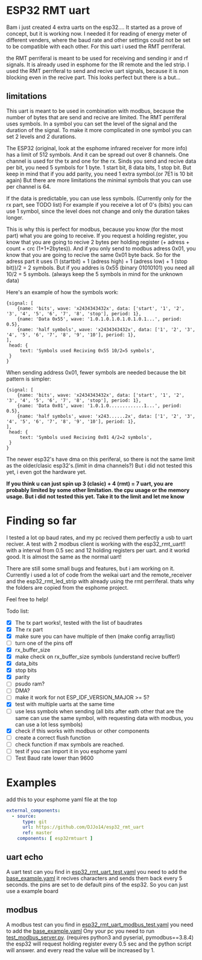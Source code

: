# ESP32 RMT uart

Bam i just created 4 extra uarts on the esp32....
It started as a prove of concept, but it is working now. I needed it for reading of energy meter of different venders, where the baud rate and other settings could not be set to be compatible with each other. For this uart i used the RMT perriferal.

the RMT perriferal is meant to be used for receiving and sending ir and rf signals. It is already used in esphome for the IR remote and the led strip.
I used the RMT perriferal to send and recive uart signals, because it is non blocking even in the recive part.
This looks perfect but there is a but...

## limitations

This uart is meant to be used in combination with modbus, because the number of bytes that are send and recive are limited.
The RMT perriferal uses symbols. In a symbol you can set the level of the signal and the duration of the signal. To make it more complicated in one symbol you can set 2 levels and 2 durations.

The ESP32 (original, look at the esphome infrared receiver for more info) has a limit of 512 symbols. And it can be spread out over 8 channels. One channel is used for the tx and one for the rx.
Sinds you send and recive data per bit, you need 5 symbols for 1 byte. 1 start bit, 8 data bits, 1 stop bit. But keep in mind that if you add parity, you need 1 extra symbol.(or 7E1 is 10 bit again)
But there are more limitations the minimal symbols that you can use per channel is 64.

If the data is predictable, you can use less symbols. (Currently only for the rx part, see TODO list) For example if you receive a lot of 0's (bits) you can use 1 symbol, since the level does not change and only the duration takes longer.

This is why this is perfect for modbus, because you know (for the most part) what you are going to receive. If you request a holding register, you know that you are going to recive 2 bytes per holding register (+ adress + count + crc (1+1+2bytes)). And if you only send to modbus adress 0x01, you know that you are going to recive the same 0x01 byte back. So for the adress part it uses (1 (startbit) + 1 (adress high) + 1 (adress low) + 1 (stop bit))/2 = 2 symbols. 
But if you addres is 0x55 (binary 01010101) you need all 10/2 = 5 symbols. (always keep the 5 symbols in mind for the unknown data)

Here's an example of how the symbols work:

```wavedrom
{signal: [
    {name: 'bits', wave: 'x2434343432x', data: ['start', '1', '2', '3', '4', '5', '6', '7', '8', 'stop'], period: 1},
    {name: 'Data 0x55', wave: '1.0.1.0.1.0.1.0.1.0.1...', period: 0.5},
    {name: 'half symbols', wave: 'x2434343432x', data: ['1', '2', '3', '4', '5', '6', '7', '8', '9', '10'], period: 1},
],
 head: {
     text: 'Symbols used Reciving 0x55 10/2=5 symbols',
 }
}
```

When sending address 0x01, fewer symbols are needed because the bit pattern is simpler:

```wavedrom
{signal: [
    {name: 'bits', wave: 'x2434343432x', data: ['start', '1', '2', '3', '4', '5', '6', '7', '8', 'stop'], period: 1},
    {name: 'Data 0x01', wave: '1.0.1.0.............1...', period: 0.5},
    {name: 'half symbols', wave: 'x243......2x', data: ['1', '2', '3', '4', '5', '6', '7', '8', '9', '10'], period: 1},
],
 head: {
     text: 'Symbols used Reciving 0x01 4/2=2 symbols',
 }
}
```

The newer esp32's have dma on this periferal, so there is not the same limit as the older/clasic esp32's.(limit in dma channels?) But i did not tested this yet, i even got the hardware yet.

**If you think u can just spin up 3 (clasic) + 4 (rmt) = 7 uart, you are probably limited by some other limitation. the cpu usage or the memory usage. But i did not tested this yet. Take it to the limit and let me know**

# Finding so far
I tested a lot op baud rates, and my pc recived them perfectly a usb to uart reciver.
A test with 2 modbus client is working with the esp32_rmt_uart!! with a interval from 0.5 sec and 12 holding registers per uart. and it workd good. It is almost the same as the normal uart!

There are still some small bugs and features, but i am working on it.
Currently i used a lot of code from the weikai uart and the remote_receiver and the esp32_rmt_led_strip with already using the rmt perriferal.
thats why the folders are copied from the esphome project.

Feel free to help!

Todo list:
- [x] The tx part works!, tested with the list of baudrates
- [x] The rx part 
- [x] make sure you can have multiple of then (make config array/list)
- [ ] turn one of the pins off
- [x] rx_buffer_size 
- [x] make check on rx_buffer_size symbols (understand recive buffer!)
- [x] data_bits 
- [x] stop bits
- [x] parity 
- [ ] psudo ram?
- [ ] DMA?
 -[ ] make it work for not ESP_IDF_VERSION_MAJOR >= 5?
- [X] test with multiple uarts at the same time
- [ ] use less symbols when sending (all bits after eath other that are the same can use the same symbol, with requesting data with modbus, you can use a lot less symbols)
- [x] check if this works with modbus or other components
- [ ] create a correct flush function
- [ ] check function if max symbols are reached.
- [ ] test if you can import it in you esphome yaml
- [ ] Test Baud rate lower than 9600

# Examples
add this to your esphome yaml file at the top
```yaml
external_components:
  - source:
      type: git
      url: https://github.com/DJJo14/esp32_rmt_uart
      ref: master
    components: [ esp32rmtuart ]
```

## uart echo
A uart test can you find in [esp32_rmt_uart_test.yaml](esp32_rmt_uart_test.yaml) you need to add the [base_example.yaml](base_example.yaml)
it recives characters and sends them back every 5 seconds. the pins are set to de default pins of the esp32. So you can just use a example board

## modbus
A modbus test can you find in [esp32_rmt_uart_modbus_test.yaml](esp32_rmt_uart_modbus_test.yaml) you need to add the [base_example.yaml](base_example.yaml)
Ony your pc you need to run [test_modbus_server.py](test_modbus_server.py). (requires python3 and pyserial, pymodbus==3.8.4)
the esp32 will request holding register every 0.5 sec and the python script will answer. and every read the value will be increased by 1.


